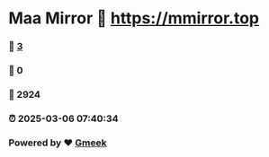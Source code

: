 # Maa Mirror :link: https://mmirror.top 
### :page_facing_up: [3](https://mmirror.top/tag.html) 
### :speech_balloon: 0 
### :hibiscus: 2924 
### :alarm_clock: 2025-03-06 07:40:34 
### Powered by :heart: [Gmeek](https://github.com/Meekdai/Gmeek)
